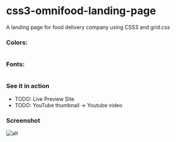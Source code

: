 # css3-omnifood-landing-page
A landing page for food delivery company using CSS3 and grid.css

### Colors:
```

```

### Fonts:
```

```

### See it in action

- TODO: Live Preview Site
- TODO: YouTube thumbnail -> Youtube video

### Screenshot

![alt](images/screenshot-css3-omnifood-landing-page.png)